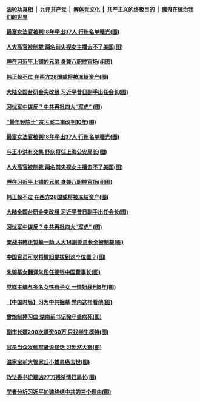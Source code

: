 

####  [法轮功真相](../../../../basic/blob/master/README.md?t=12091601) &nbsp;|&nbsp; [九评共产党](../../../../9ping.md/blob/master/README.md?t=12091601) &nbsp;|&nbsp; [解体党文化](../../../../jtdwh.md/blob/master/README.md?t=12091601)  &nbsp;|&nbsp; [共产主义的终极目的](../../../../gczydzjmd.md/blob/master/README.md?t=12091601) &nbsp;|&nbsp; [魔鬼在统治我们的世界](../../../../mgztzwmdsj.md/blob/master/README.md?t=12091601) 

#### [最富女法官被判18年牵出37人 行贿名单曝光(图)](../pages/p2/955207.md?t=12091601) 

#### [人大高官被制裁 两名前央视女主播去不了美国(图)](../pages/p2/955123.md?t=12091601) 

#### [睡在习近平上铺的兄弟 身兼八职控官场(组图)](../pages/p2/955000.md?t=12091601) 

#### [韩正躲不过 在西方28国或将被冻结资产(图)](../pages/p2/955106.md?t=12091601) 

#### [大陆全国台研会突改组 习近平昔日副手出任会长(图)](../pages/p2/955101.md?t=12091601) 

#### [习忧军中谋反？中共再批四大“军虎” (图)](../pages/p2/955083.md?t=12091601) 

#### [“最年轻院士”贪污案二审改判10年(图)](../pages/p2/955211.md?t=12091601) 

#### [最富女法官被判18年牵出37人 行贿名单曝光(图)](../pages/p2/955207.md?t=12091601) 

#### [与王小洪有交集 舒庆将任上海公安局长(图)](../pages/p2/955208.md?t=12091601) 

#### [人大高官被制裁 两名前央视女主播去不了美国(图)](../pages/p2/955123.md?t=12091601) 

#### [睡在习近平上铺的兄弟 身兼八职控官场(组图)](../pages/p2/955000.md?t=12091601) 

#### [韩正躲不过 在西方28国或将被冻结资产(图)](../pages/p2/955106.md?t=12091601) 

#### [大陆全国台研会突改组 习近平昔日副手出任会长(图)](../pages/p2/955101.md?t=12091601) 

#### [习忧军中谋反？中共再批四大“军虎” (图)](../pages/p2/955083.md?t=12091601) 

#### [栗战书韩正暂躲一劫 人大14副委员长全被制裁(图)](../pages/p2/955064.md?t=12091601) 

#### [中国官员可以将情妇提拔到这个位置？(图)](../pages/p2/955012.md?t=12091601) 

#### [朱镕基女翻译朱彤任德银中国董事长(图)](../pages/p2/954959.md?t=12091601) 

#### [党媒主编与多名女性有子女 一情妇获刑8年(图)](../pages/p2/954948.md?t=12091601) 

#### [【中国时局】习为中共掘墓 党内这样看他(图)](../pages/p2/954902.md?t=12091601) 

#### [曾炮制捧习曲 湖南前书记徐守盛病死(图)](../pages/p2/954914.md?t=12091601) 

#### [副市长嫖200次嫖资60万 只找学生模特(图)](../pages/p2/954893.md?t=12091601) 


#### [官员当众发他牢骚说怪话 习勃然大怒(图)](../pages/p2/954878.md?t=12091601) 

#### [温家宝前大管家丘小雄患癌去世(图)](../pages/p2/954873.md?t=12091601) 

#### [政法委书记雇凶27刀残杀情妇局长(图)](../pages/p2/954833.md?t=12091601) 

#### [学者分析习近平加速终结中共的三个理由(图)](../pages/p2/954812.md?t=12091601) 

